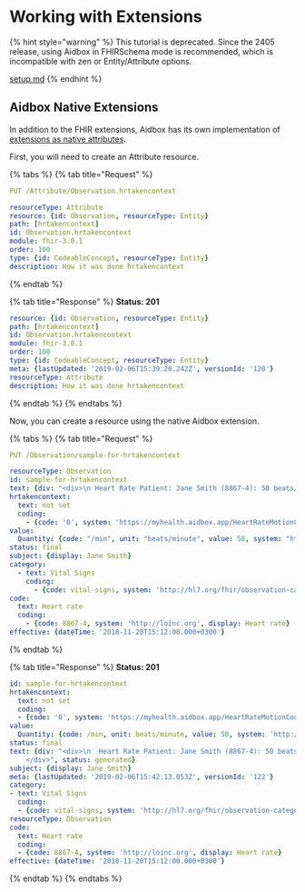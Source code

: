# Working with Extensions

{% hint style="warning" %}
This tutorial is deprecated. Since the 2405 release, using Aidbox in FHIRSchema mode is recommended, which is incompatible with zen or Entity/Attribute options.

[setup.md](../../modules-1/profiling-and-validation/fhir-schema-validator/setup.md "mention")
{% endhint %}

## Aidbox Native Extensions

In addition to the FHIR extensions, Aidbox has its own implementation of [extensions as native attributes](../../storage-1/first-class-extensions.md).

First, you will need to create an Attribute resource.

{% tabs %}
{% tab title="Request" %}
```yaml
PUT /Attribute/Observation.hrtakencontext

resourceType: Attribute
resource: {id: Observation, resourceType: Entity}
path: [hrtakencontext]
id: Observation.hrtakencontext
module: fhir-3.0.1
order: 100
type: {id: CodeableConcept, resourceType: Entity}
description: How it was done hrtakencontext
```
{% endtab %}

{% tab title="Response" %}
**Status: 201**

```yaml
resource: {id: Observation, resourceType: Entity}
path: [hrtakencontext]
id: Observation.hrtakencontext
module: fhir-3.0.1
order: 100
type: {id: CodeableConcept, resourceType: Entity}
meta: {lastUpdated: '2019-02-06T15:39:20.242Z', versionId: '120'}
resourceType: Attribute
description: How it was done hrtakencontext
```
{% endtab %}
{% endtabs %}

Now, you can create a resource using the native Aidbox extension.

{% tabs %}
{% tab title="Request" %}
```yaml
PUT /Observation/sample-for-hrtakencontext 

resourceType: Observation
id: sample-for-hrtakencontext
text: {div: "<div>\n Heart Rate Patient: Jane Smith (8867-4): 50 beats/minute\n\ </div>", status: generated}
hrtakencontext:
  text: not set
  coding:
    - {code: '0', system: 'https://myhealth.aidbox.app/HeartRateMotionContext', display: not set}
value:
  Quantity: {code: "/min", unit: "beats/minute", value: 50, system: "http://unitsofmeasure.org"}
status: final
subject: {display: Jane Smith}
category:
  - text: Vital Signs
    coding:
      - {code: vital-signs, system: 'http://hl7.org/fhir/observation-category', display: Vital Signs}
code:
  text: Heart rate
  coding:
    - {code: 8867-4, system: 'http://loinc.org', display: Heart rate}
effective: {dateTime: '2018-11-20T15:12:00.000+0300'}
```
{% endtab %}

{% tab title="Response" %}
**Status: 201**

```yaml
id: sample-for-hrtakencontext
hrtakencontext:
  text: not set
  coding:
  - {code: '0', system: 'https://myhealth.aidbox.app/HeartRateMotionContext', display: not set}
value:
  Quantity: {code: /min, unit: beats/minute, value: 50, system: 'http://unitsofmeasure.org'}
status: final
text: {div: "<div>\n  Heart Rate Patient: Jane Smith (8867-4): 50 beats/minute \n\
    </div>", status: generated}
subject: {display: Jane Smith}
meta: {lastUpdated: '2019-02-06T15:42:13.053Z', versionId: '122'}
category:
- text: Vital Signs
  coding:
  - {code: vital-signs, system: 'http://hl7.org/fhir/observation-category', display: Vital Signs}
resourceType: Observation
code:
  text: Heart rate
  coding:
  - {code: 8867-4, system: 'http://loinc.org', display: Heart rate}
effective: {dateTime: '2018-11-20T15:12:00.000+0300'}
```
{% endtab %}
{% endtabs %}
